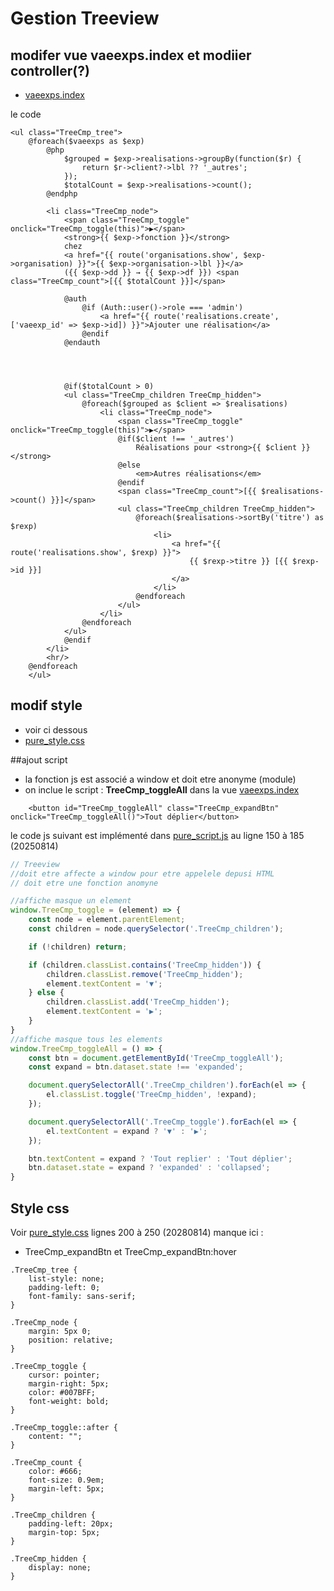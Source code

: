 
# Gestion Treeview


## modifer vue vaeexps.index et modiier controller(?)
- [vaeexps.index](../srcLaravel/resources/views/vaeexps/index.blade.php)

le code 
```blade
<ul class="TreeCmp_tree">
	@foreach($vaeexps as $exp)
		@php
			$grouped = $exp->realisations->groupBy(function($r) {
				return $r->client?->lbl ?? '_autres';
			});
			$totalCount = $exp->realisations->count();
		@endphp

		<li class="TreeCmp_node">
			<span class="TreeCmp_toggle" onclick="TreeCmp_toggle(this)">▶</span>
			<strong>{{ $exp->fonction }}</strong>
			chez 
			<a href="{{ route('organisations.show', $exp->organisation) }}">{{ $exp->organisation->lbl }}</a>
			({{ $exp->dd }} → {{ $exp->df }}) <span class="TreeCmp_count">[{{ $totalCount }}]</span>

			@auth
				@if (Auth::user()->role === 'admin')
					<a href="{{ route('realisations.create', ['vaeexp_id' => $exp->id]) }}">Ajouter une réalisation</a>
				@endif
			@endauth




			@if($totalCount > 0)
			<ul class="TreeCmp_children TreeCmp_hidden">
				@foreach($grouped as $client => $realisations)
					<li class="TreeCmp_node">
						<span class="TreeCmp_toggle" onclick="TreeCmp_toggle(this)">▶</span>
						@if($client !== '_autres')
							Réalisations pour <strong>{{ $client }}</strong>
						@else
							<em>Autres réalisations</em>
						@endif
						<span class="TreeCmp_count">[{{ $realisations->count() }}]</span>
						<ul class="TreeCmp_children TreeCmp_hidden">
							@foreach($realisations->sortBy('titre') as $rexp)
								<li>
									<a href="{{ route('realisations.show', $rexp) }}">
										{{ $rexp->titre }} [{{ $rexp->id }}]
									</a>
								</li>
							@endforeach
						</ul>
					</li>
				@endforeach
			</ul>
			@endif
		</li>
		<hr/>
	@endforeach
	</ul>
```


## modif style
- voir ci dessous
- [pure_style.css](../srcLaravel/public/build/assets/pure_style.css) 

##ajout script
- la fonction js est associé a window et doit etre anonyme (module)
- on inclue le script : **TreeCmp_toggleAll** dans la vue [vaeexps.index](../srcLaravel/resources/views/vaeexps/index.blade.php)
```
	<button id="TreeCmp_toggleAll" class="TreeCmp_expandBtn" onclick="TreeCmp_toggleAll()">Tout déplier</button>
```

le code js suivant est implémenté dans [pure_script.js](../srcLaravel/public/build/assets/pure_script.js) au ligne 150 à 185 (20250814)
```js
// Treeview
//doit etre affecte a window pour etre appelele depusi HTML
// doit etre une fonction anomyne

//affiche masque un element
window.TreeCmp_toggle = (element) => {
    const node = element.parentElement;
    const children = node.querySelector('.TreeCmp_children');

    if (!children) return;

    if (children.classList.contains('TreeCmp_hidden')) {
        children.classList.remove('TreeCmp_hidden');
        element.textContent = '▼';
    } else {
        children.classList.add('TreeCmp_hidden');
        element.textContent = '▶';
    }
}
//affiche masque tous les elements
window.TreeCmp_toggleAll = () => {
    const btn = document.getElementById('TreeCmp_toggleAll');
    const expand = btn.dataset.state !== 'expanded';

    document.querySelectorAll('.TreeCmp_children').forEach(el => {
        el.classList.toggle('TreeCmp_hidden', !expand);
    });

    document.querySelectorAll('.TreeCmp_toggle').forEach(el => {
        el.textContent = expand ? '▼' : '▶';
    });

    btn.textContent = expand ? 'Tout replier' : 'Tout déplier';
    btn.dataset.state = expand ? 'expanded' : 'collapsed';
}

```



## Style css
Voir [pure_style.css](../srcLaravel/public/build/assets/pure_style.css) lignes 200 à 250 (20280814)
manque ici : 
- TreeCmp_expandBtn et TreeCmp_expandBtn:hover

```
.TreeCmp_tree {
    list-style: none;
    padding-left: 0;
    font-family: sans-serif;
}

.TreeCmp_node {
    margin: 5px 0;
    position: relative;
}

.TreeCmp_toggle {
    cursor: pointer;
    margin-right: 5px;
    color: #007BFF;
    font-weight: bold;
}

.TreeCmp_toggle::after {
    content: "";
}

.TreeCmp_count {
    color: #666;
    font-size: 0.9em;
    margin-left: 5px;
}

.TreeCmp_children {
    padding-left: 20px;
    margin-top: 5px;
}

.TreeCmp_hidden {
    display: none;
}
```

